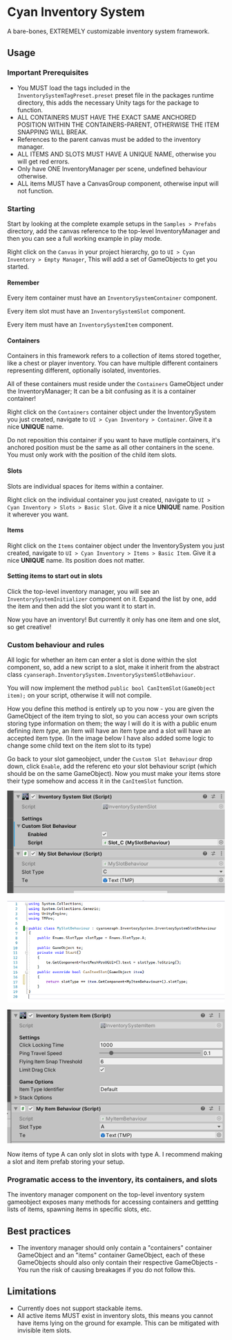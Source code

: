 # Cyan Inventory System

A bare-bones, EXTREMELY customizable inventory system framework.

## Usage

### Important Prerequisites

 - You MUST load the tags included in the `InventorySystemTagPreset.preset` preset file in the packages runtime directory, this adds the necessary Unity tags for the package to function.
 - ALL CONTAINERS MUST HAVE THE EXACT SAME ANCHORED POSITION WITHIN THE CONTAINERS-PARENT, OTHERWISE THE ITEM SNAPPING WILL BREAK.
 - References to the parent canvas must be added to the inventory manager.
 - ALL ITEMS AND SLOTS MUST HAVE A UNIQUE NAME, otherwise you will get red errors.
 - Only have ONE InventoryManager per scene, undefined behaviour otherwise.
 - ALL items MUST have a CanvasGroup component, otherwise input will not function.

### Starting

Start by looking at the complete example setups in the `Samples > Prefabs` directory, add the canvas reference to the top-level InventoryManager and then you can see a full working example in play mode.

Right click on the `Canvas` in your project hierarchy, go to `UI > Cyan Inventory > Empty Manager`, This will add a set of GameObjects to get you started.

#### Remember

Every item container must have an `InventorySystemContainer` component.

Every item slot must have an `InventorySystemSlot` component.

Every item  must have an `InventorySystemItem` component.

#### Containers

Containers in this framework refers to a collection of items stored together, like a chest or player inventory. You can have multiple different containers representing different, optionally isolated, inventories.

All of these containers must reside under the `Containers` GameObject under the InventoryManager; It can be a bit confusing as it is a container container!

Right click on the `Containers` container object under the InventorySystem you just created, navigate to `UI > Cyan Inventory > Container`. Give it a nice **UNIQUE** name.

Do not reposition this container if you want to have mutliple containers, it's anchored position must be the same as all other containers in the scene. You must only work with the position of the child item slots.

#### Slots

Slots are individual spaces for items within a container.

Right click on the individual container you just created, navigate to `UI > Cyan Inventory > Slots > Basic Slot`. Give it a nice **UNIQUE** name. Position it wherever you want.

#### Items

Right click on the `Items` container object under the InventorySystem you just created, navigate to `UI > Cyan Inventory > Items > Basic Item`. Give it a nice **UNIQUE** name. Its position does not matter.

#### Setting items to start out in slots

Click the top-level inventory manager, you will see an `InventorySystemInitializer` component on it. Expand the list by one, add the item and then add the slot you want it to start in.

Now you have an inventory! But currently it only has one item and one slot, so get creative!

### Custom behaviour and rules

All logic for whether an item can enter a slot is done within the slot component, so, add a new script to a slot, make it inherit from the abstract class `cyanseraph.InventorySystem.InventorySystemSlotBehaviour`.

You will now implement the method `public bool CanItemSlot(GameObject item);` on your script, otherwise it will not compile.

How you define this method is entirely up to you now - you are given the GameObject of the item trying to slot, so you can access your own scripts storing type information on them; the way I will do it is with a public enum defining *item type*, an item will have an item type and a slot will have an accepted item type. (In the image below I have also added some logic to change some child text on the item slot to its type)

Go back to your slot gameobject, under the `Custom Slot Behaviour` drop down, click `Enable`, add the referenc eto your slot behaviour script (which should be on the same GameObject). Now you must make your items store their type somehow and access it in the `CanItemSlot` function.

<p>
    <img src="/Documentation~/README/SlotBehaviour.png"/>
</p>
<p>
    <img src="/Documentation~/README/SlotBehaviour1.png"/>
</p>
<p>
    <img src="/Documentation~/README/SlotBehaviour2.png"/>
</p>

Now items of type A can only slot in slots with type A. I recommend making a slot and item prefab storing your setup.

### Programatic access to the inventory, its containers, and slots

The inventory manager component on the top-level inventory system gameobject exposes many methods for accessing containers and gettting lists of items, spawning items in specific slots, etc.

## Best practices

 - The inventory manager should only contain a "containers" container GameObject and an "items" container GameObject, each of these GameObjects should also only contain their respective GameObjects - You run the risk of causing breakages if you do not follow this.

## Limitations

 - Currently does not support stackable items.
 - All active items MUST exist in inventory slots, this means you cannot have items lying on the ground for example. This can be mitigated with invisible item slots.